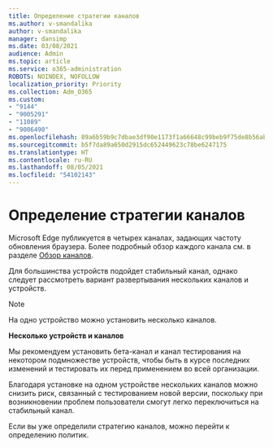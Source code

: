 ```yaml
---
title: Определение стратегии каналов
ms.author: v-smandalika
author: v-smandalika
manager: dansimp
ms.date: 03/08/2021
audience: Admin
ms.topic: article
ms.service: o365-administration
ROBOTS: NOINDEX, NOFOLLOW
localization_priority: Priority
ms.collection: Adm_O365
ms.custom:
- "9144"
- "9005291"
- "11089"
- "9006490"
ms.openlocfilehash: 89a6b59b9c7dbae3df90e1173f1a66648c99beb9f75de8b56ab9f07a40daca68
ms.sourcegitcommit: b5f7da89a650d2915dc652449623c78be6247175
ms.translationtype: HT
ms.contentlocale: ru-RU
ms.lasthandoff: 08/05/2021
ms.locfileid: "54102143"
---
```

# <a name="determine-channel-strategy"></a>Определение стратегии каналов

Microsoft Edge публикуется в четырех каналах, задающих частоту обновления браузера. Более подробный обзор каждого канала см. в разделе [Обзор каналов](/DeployEdge/microsoft-edge-channels#channel-overview).

Для большинства устройств подойдет стабильный канал, однако следует рассмотреть вариант развертывания нескольких каналов и устройств.

> [!NOTE]
> На одно устройство можно установить несколько каналов.

**Несколько устройств и каналов**

Мы рекомендуем установить бета-канал и канал тестирования на некотором подмножестве устройств, чтобы быть в курсе последних изменений и тестировать их перед применением во всей организации.

Благодаря установке на одном устройстве нескольких каналов можно снизить риск, связанный с тестированием новой версии, поскольку при возникновении проблем пользователи смогут легко переключиться на стабильный канал.

Если вы уже определили стратегию каналов, можно перейти к определению политик.

